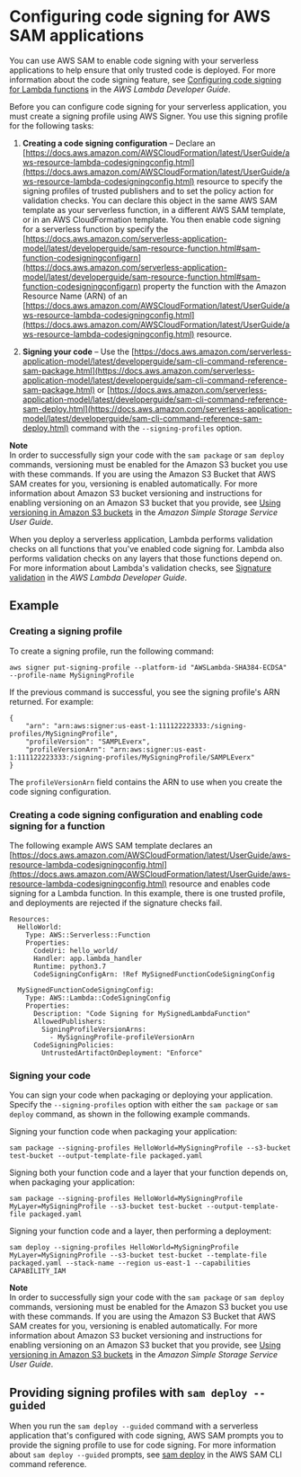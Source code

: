 # Configuring code signing for AWS SAM applications<a name="authoring-codesigning"></a>

You can use AWS SAM to enable code signing with your serverless applications to help ensure that only trusted code is deployed\. For more information about the code signing feature, see [Configuring code signing for Lambda functions](https://docs.aws.amazon.com/lambda/latest/dg/configuration-codesigning.html) in the *AWS Lambda Developer Guide*\.

Before you can configure code signing for your serverless application, you must create a signing profile using AWS Signer\. You use this signing profile for the following tasks:

1. **Creating a code signing configuration** – Declare an [https://docs.aws.amazon.com/AWSCloudFormation/latest/UserGuide/aws-resource-lambda-codesigningconfig.html](https://docs.aws.amazon.com/AWSCloudFormation/latest/UserGuide/aws-resource-lambda-codesigningconfig.html) resource to specify the signing profiles of trusted publishers and to set the policy action for validation checks\. You can declare this object in the same AWS SAM template as your serverless function, in a different AWS SAM template, or in an AWS CloudFormation template\. You then enable code signing for a serverless function by specify the [https://docs.aws.amazon.com/serverless-application-model/latest/developerguide/sam-resource-function.html#sam-function-codesigningconfigarn](https://docs.aws.amazon.com/serverless-application-model/latest/developerguide/sam-resource-function.html#sam-function-codesigningconfigarn) property the function with the Amazon Resource Name \(ARN\) of an [https://docs.aws.amazon.com/AWSCloudFormation/latest/UserGuide/aws-resource-lambda-codesigningconfig.html](https://docs.aws.amazon.com/AWSCloudFormation/latest/UserGuide/aws-resource-lambda-codesigningconfig.html) resource\.

1. **Signing your code** – Use the [https://docs.aws.amazon.com/serverless-application-model/latest/developerguide/sam-cli-command-reference-sam-package.html](https://docs.aws.amazon.com/serverless-application-model/latest/developerguide/sam-cli-command-reference-sam-package.html) or [https://docs.aws.amazon.com/serverless-application-model/latest/developerguide/sam-cli-command-reference-sam-deploy.html](https://docs.aws.amazon.com/serverless-application-model/latest/developerguide/sam-cli-command-reference-sam-deploy.html) command with the `--signing-profiles` option\.

**Note**  
In order to successfully sign your code with the `sam package` or `sam deploy` commands, versioning must be enabled for the Amazon S3 bucket you use with these commands\. If you are using the Amazon S3 Bucket that AWS SAM creates for you, versioning is enabled automatically\. For more information about Amazon S3 bucket versioning and instructions for enabling versioning on an Amazon S3 bucket that you provide, see [Using versioning in Amazon S3 buckets](https://docs.aws.amazon.com/AmazonS3/latest/userguide/Versioning.html) in the *Amazon Simple Storage Service User Guide*\.

When you deploy a serverless application, Lambda performs validation checks on all functions that you've enabled code signing for\. Lambda also performs validation checks on any layers that those functions depend on\. For more information about Lambda's validation checks, see [Signature validation](https://docs.aws.amazon.com/lambda/latest/dg/configuration-codesigning.html#config-codesigning-valid) in the *AWS Lambda Developer Guide*\.

## Example<a name="authoring-codesigning-example"></a>

### Creating a signing profile<a name="authoring-codesigning-example-signing-profile"></a>

To create a signing profile, run the following command:

```
aws signer put-signing-profile --platform-id "AWSLambda-SHA384-ECDSA" --profile-name MySigningProfile
```

If the previous command is successful, you see the signing profile's ARN returned\. For example:

```
{
    "arn": "arn:aws:signer:us-east-1:111122223333:/signing-profiles/MySigningProfile",
    "profileVersion": "SAMPLEverx",
    "profileVersionArn": "arn:aws:signer:us-east-1:111122223333:/signing-profiles/MySigningProfile/SAMPLEverx"
}
```

The `profileVersionArn` field contains the ARN to use when you create the code signing configuration\.

### Creating a code signing configuration and enabling code signing for a function<a name="authoring-codesigning-example-configure-trusted-deployments"></a>

The following example AWS SAM template declares an [https://docs.aws.amazon.com/AWSCloudFormation/latest/UserGuide/aws-resource-lambda-codesigningconfig.html](https://docs.aws.amazon.com/AWSCloudFormation/latest/UserGuide/aws-resource-lambda-codesigningconfig.html) resource and enables code signing for a Lambda function\. In this example, there is one trusted profile, and deployments are rejected if the signature checks fail\.

```
Resources:
  HelloWorld:
    Type: AWS::Serverless::Function
    Properties:
      CodeUri: hello_world/
      Handler: app.lambda_handler
      Runtime: python3.7
      CodeSigningConfigArn: !Ref MySignedFunctionCodeSigningConfig

  MySignedFunctionCodeSigningConfig:
    Type: AWS::Lambda::CodeSigningConfig
    Properties:
      Description: "Code Signing for MySignedLambdaFunction"
      AllowedPublishers:
        SigningProfileVersionArns:
          - MySigningProfile-profileVersionArn
      CodeSigningPolicies:
        UntrustedArtifactOnDeployment: "Enforce"
```

### Signing your code<a name="authoring-codesigning-example-signing-code"></a>

You can sign your code when packaging or deploying your application\. Specify the `--signing-profiles` option with either the `sam package` or `sam deploy` command, as shown in the following example commands\.

Signing your function code when packaging your application:

```
sam package --signing-profiles HelloWorld=MySigningProfile --s3-bucket test-bucket --output-template-file packaged.yaml
```

Signing both your function code and a layer that your function depends on, when packaging your application:

```
sam package --signing-profiles HelloWorld=MySigningProfile MyLayer=MySigningProfile --s3-bucket test-bucket --output-template-file packaged.yaml
```

Signing your function code and a layer, then performing a deployment:

```
sam deploy --signing-profiles HelloWorld=MySigningProfile MyLayer=MySigningProfile --s3-bucket test-bucket --template-file packaged.yaml --stack-name --region us-east-1 --capabilities CAPABILITY_IAM
```

**Note**  
In order to successfully sign your code with the `sam package` or `sam deploy` commands, versioning must be enabled for the Amazon S3 bucket you use with these commands\. If you are using the Amazon S3 Bucket that AWS SAM creates for you, versioning is enabled automatically\. For more information about Amazon S3 bucket versioning and instructions for enabling versioning on an Amazon S3 bucket that you provide, see [Using versioning in Amazon S3 buckets](https://docs.aws.amazon.com/AmazonS3/latest/userguide/Versioning.html) in the *Amazon Simple Storage Service User Guide*\.

## Providing signing profiles with `sam deploy --guided`<a name="authoring-codesigning-sam-deploy-guided"></a>

When you run the `sam deploy --guided` command with a serverless application that's configured with code signing, AWS SAM prompts you to provide the signing profile to use for code signing\. For more information about `sam deploy --guided` prompts, see [sam deploy](sam-cli-command-reference-sam-deploy.md) in the AWS SAM CLI command reference\.